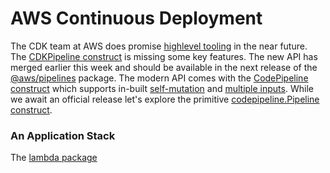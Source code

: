 
# AWS Continuous Deployment

The CDK team at AWS does promise [highlevel tooling](https://docs.aws.amazon.com/cdk/latest/guide/cdk_pipeline.html) in the near future. 
The [CDKPipeline construct](https://docs.aws.amazon.com/cdk/api/latest/docs/@aws-cdk_pipelines.CdkPipeline.html) is missing some key features.
The new API has merged earlier this week and should be available in the next release of the [@aws/pipelines](https://github.com/aws/aws-cdk/tree/master/packages/%40aws-cdk/pipelines) package.
The modern API comes with the [CodePipeline construct](https://docs.aws.amazon.com/cdk/api/latest/docs/@aws-cdk_pipelines.CodePipeline.html) 
which supports in-built [self-mutation](https://github.com/aws/aws-cdk/tree/master/packages/%40aws-cdk/pipelines#working-on-the-pipeline) 
and [multiple inputs](https://github.com/aws/aws-cdk/tree/master/packages/%40aws-cdk/pipelines#additional-inputs).
While we await an official release let's explore the primitive [codepipeline.Pipeline construct](https://docs.aws.amazon.com/cdk/api/latest/docs/@aws-cdk_aws-codepipeline.Pipeline.html).

### An Application Stack

The [lambda package](https://github.com/npxcomplete/aws-request-logger-lambda)


